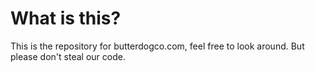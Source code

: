 # What is this?
This is the repository for butterdogco.com, feel free to look around. But please don't steal our code.